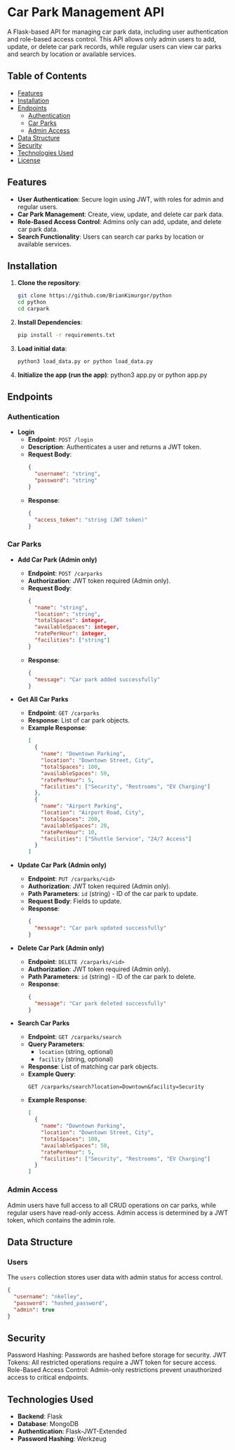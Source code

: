 # Car Park Management API

A Flask-based API for managing car park data, including user authentication and role-based access control. This API allows only admin users to add, update, or delete car park records, while regular users can view car parks and search by location or available services.

## Table of Contents
- [Features](#features)
- [Installation](#installation)
- [Endpoints](#endpoints)
  - [Authentication](#authentication)
  - [Car Parks](#car-parks)
  - [Admin Access](#admin-access)
- [Data Structure](#data-structure)
- [Security](#security)
- [Technologies Used](#technologies-used)
- [License](#license)

## Features
- **User Authentication**: Secure login using JWT, with roles for admin and regular users.
- **Car Park Management**: Create, view, update, and delete car park data.
- **Role-Based Access Control**: Admins only can add, update, and delete car park data.
- **Search Functionality**: Users can search car parks by location or available services.

## Installation

1. **Clone the repository**:
   ```bash
   git clone https://github.com/BrianKimurgor/python
   cd python
   cd carpark

2. **Install Dependencies**:
    ```bash
    pip install -r requirements.txt

3. **Load initial data**:
    ```bash
    python3 load_data.py or python load_data.py

4. **Initialize the app (run the app)**:
    python3 app.py or python app.py

## Endpoints

### Authentication

- **Login**
  - **Endpoint**: `POST /login`
  - **Description**: Authenticates a user and returns a JWT token.
  - **Request Body**:
    ```json
    {
      "username": "string",
      "password": "string"
    }
    ```
  - **Response**:
    ```json
    {
      "access_token": "string (JWT token)"
    }
    ```

### Car Parks

- **Add Car Park (Admin only)**
  - **Endpoint**: `POST /carparks`
  - **Authorization**: JWT token required (Admin only).
  - **Request Body**:
    ```json
    {
      "name": "string",
      "location": "string",
      "totalSpaces": integer,
      "availableSpaces": integer,
      "ratePerHour": integer,
      "facilities": ["string"]
    }
    ```
  - **Response**:
    ```json
    {
      "message": "Car park added successfully"
    }
    ```

- **Get All Car Parks**
  - **Endpoint**: `GET /carparks`
  - **Response**: List of car park objects.
  - **Example Response**:
    ```json
    [
      {
        "name": "Downtown Parking",
        "location": "Downtown Street, City",
        "totalSpaces": 100,
        "availableSpaces": 50,
        "ratePerHour": 5,
        "facilities": ["Security", "Restrooms", "EV Charging"]
      },
      {
        "name": "Airport Parking",
        "location": "Airport Road, City",
        "totalSpaces": 200,
        "availableSpaces": 20,
        "ratePerHour": 10,
        "facilities": ["Shuttle Service", "24/7 Access"]
      }
    ]
    ```

- **Update Car Park (Admin only)**
  - **Endpoint**: `PUT /carparks/<id>`
  - **Authorization**: JWT token required (Admin only).
  - **Path Parameters**: `id` (string) - ID of the car park to update.
  - **Request Body**: Fields to update.
  - **Response**:
    ```json
    {
      "message": "Car park updated successfully"
    }
    ```

- **Delete Car Park (Admin only)**
  - **Endpoint**: `DELETE /carparks/<id>`
  - **Authorization**: JWT token required (Admin only).
  - **Path Parameters**: `id` (string) - ID of the car park to delete.
  - **Response**:
    ```json
    {
      "message": "Car park deleted successfully"
    }
    ```

- **Search Car Parks**
  - **Endpoint**: `GET /carparks/search`
  - **Query Parameters**:
    - `location` (string, optional)
    - `facility` (string, optional)
  - **Response**: List of matching car park objects.
  - **Example Query**:
    ```
    GET /carparks/search?location=Downtown&facility=Security
    ```
  - **Example Response**:
    ```json
    [
      {
        "name": "Downtown Parking",
        "location": "Downtown Street, City",
        "totalSpaces": 100,
        "availableSpaces": 50,
        "ratePerHour": 5,
        "facilities": ["Security", "Restrooms", "EV Charging"]
      }
    ]
    ```

### Admin Access

Admin users have full access to all CRUD operations on car parks, while regular users have read-only access. Admin access is determined by a JWT token, which contains the admin role.


## Data Structure

### Users

The `users` collection stores user data with admin status for access control.

```json
{
  "username": "nkelley",
  "password": "hashed_password",
  "admin": true
}
```

## Security

Password Hashing: Passwords are hashed before storage for security.
JWT Tokens: All restricted operations require a JWT token for secure access.
Role-Based Access Control: Admin-only restrictions prevent unauthorized access to critical endpoints.

## Technologies Used

- **Backend**: Flask
- **Database**: MongoDB
- **Authentication**: Flask-JWT-Extended
- **Password Hashing**: Werkzeug


